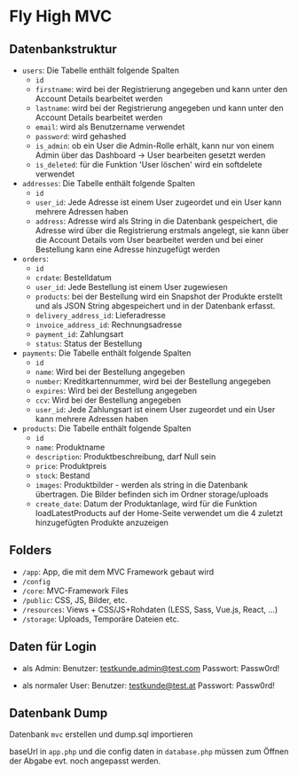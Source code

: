 # Fly High MVC

## Datenbankstruktur

+ `users`: Die Tabelle enthält folgende Spalten
    + `id`
    + `firstname`: wird bei der Registrierung angegeben und kann unter den Account Details bearbeitet werden
    + `lastname`: wird bei der Registrierung angegeben und kann unter den Account Details bearbeitet werden
    + `email`: wird als Benutzername verwendet
    + `password`: wird gehashed
    + `is_admin`: ob ein User die Admin-Rolle erhält, kann nur von einem Admin über das Dashboard -> User bearbeiten gesetzt werden
    + `is_deleted`: für die Funktion 'User löschen' wird ein softdelete verwendet
+ `addresses`: Die Tabelle enthält folgende Spalten
    + `id`
    + `user_id`: Jede Adresse ist einem User zugeordet und ein User kann mehrere Adressen haben
    + `address`: Adresse wird als String in die Datenbank gespeichert, die Adresse wird über die Registrierung erstmals angelegt, sie kann über die Account Details vom User bearbeitet werden und bei einer Bestellung kann eine Adresse hinzugefügt werden
+ `orders`: 
    + `id`
    + `crdate`: Bestelldatum
    + `user_id`: Jede Bestellung ist einem User zugewiesen
    + `products`: bei der Bestellung wird ein Snapshot der Produkte erstellt und als JSON String abgespeichert und in der Datenbank erfasst. 
    + `delivery_address_id`: Lieferadresse
    + `invoice_address_id`: Rechnungsadresse
    + `payment_id`: Zahlungsart
    + `status`: Status der Bestellung
+ `payments`: Die Tabelle enthält folgende Spalten
    + `id`
    + `name`: Wird bei der Bestellung angegeben
    + `number`: Kreditkartennummer, wird bei der Bestellung angegeben
    + `expires`: Wird bei der Bestellung angegeben
    + `ccv`: Wird bei der Bestellung angegeben
    + `user_id`: Jede Zahlungsart ist einem User zugeordet und ein User kann mehrere Adressen haben
+ `products`: Die Tabelle enthält folgende Spalten
    + `id`
    + `name`: Produktname
    + `description`: Produktbeschreibung, darf Null sein
    + `price`: Produktpreis
    + `stock`: Bestand
    + `images`: Produktbilder - werden als string in die Datenbank übertragen. Die Bilder befinden sich im Ordner storage/uploads
    + `create_date`: Datum der Produktanlage, wird für die Funktion loadLatestProducts auf der Home-Seite verwendet um die 4 zuletzt hinzugefügten Produkte anzuzeigen

## Folders

+ `/app`: App, die mit dem MVC Framework gebaut wird
+ `/config`
+ `/core`: MVC-Framework Files
+ `/public`: CSS, JS, Bilder, etc.
+ `/resources`: Views + CSS/JS+Rohdaten (LESS, Sass, Vue.js, React, ...)
+ `/storage`: Uploads, Temporäre Dateien etc.

## Daten für Login

+ als Admin: 
Benutzer: testkunde.admin@test.com
Passwort: Passw0rd!   

+ als normaler User: 
Benutzer: testkunde@test.at
Passwort: Passw0rd!

## Datenbank Dump

Datenbank `mvc` erstellen und dump.sql importieren


baseUrl in `app.php` und die config daten in `database.php` müssen zum Öffnen der Abgabe evt. noch angepasst werden. 